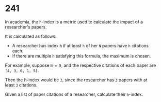 [_metadata_:number]:-      "241"
[_metadata_:difficulty]:-  "Easy"
[_metadata_:asker]:-       "Palantir"
[_metadata_:tags]:-        "math"

# 241

In academia, the `h`-index is a metric used to calculate the impact of a researcher's papers.

It is calculated as follows:

- A researcher has index `h` if at least `h` of her `N` papers have `h` citations each.
- If there are multiple `h` satisfying this formula, the maximum is chosen.

For example, suppose `N = 5`, and the respective citations of each paper are `[4, 3, 0, 1, 5]`.

Then the h-index would be `3`, since the researcher has `3` papers with at least `3` citations.

Given a list of paper citations of a researcher, calculate their `h`-index.
